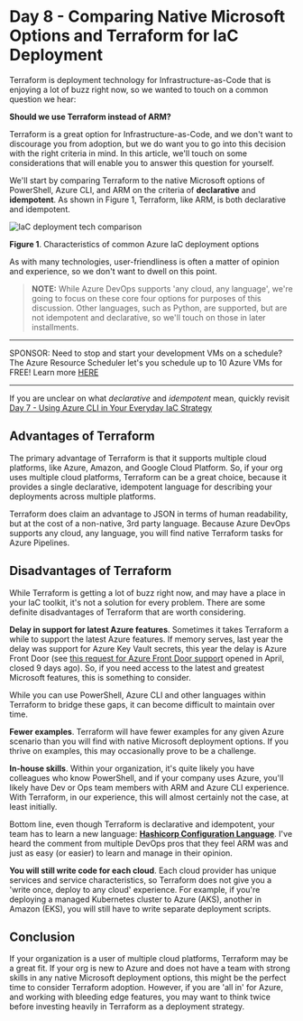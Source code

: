 
# Day 8 - Comparing Native Microsoft Options and Terraform for IaC Deployment

Terraform is deployment technology for Infrastructure-as-Code that is enjoying a lot of buzz right now, so we wanted to touch on a common question we hear:

**Should we use Terraform instead of ARM?**

Terraform is a great option for Infrastructure-as-Code, and we don't want to discourage you from adoption, but we do want you to go into this decision with the right criteria in mind. In this article, we'll touch on some considerations that will enable you to answer this question for yourself.

We'll start by comparing Terraform to the native Microsoft options of PowerShell, Azure CLI, and ARM on the criteria of **declarative** and **idempotent**. As shown in Figure 1, Terraform, like ARM, is both declarative and idempotent.

![IaC deployment tech comparison](https://github.com/starkfell/100DaysOfIaC/blob/master/images/day8/fig1-deploy-tech-compare.png)

**Figure 1**. Characteristics of common Azure IaC deployment options

As with many technologies, user-friendliness is often a matter of opinion and experience, so we don't want to dwell on this point.

> **NOTE:** While Azure DevOps supports 'any cloud, any language', we're going to focus on these core four options for purposes of this discussion. Other languages, such as Python, are supported, but are not idempotent and declarative, so we'll touch on those in later installments.

***
SPONSOR: Need to stop and start your development VMs on a schedule? The Azure Resource Scheduler let's you schedule up to 10 Azure VMs for FREE! Learn more [HERE](https://azuremarketplace.microsoft.com/en-us/marketplace/apps/lumagatena.resourcescheduler?tab=Overview)
***

If you are unclear on what *declarative* and *idempotent* mean, quickly revisit [Day 7 - Using Azure CLI in Your Everyday IaC Strategy](https://github.com/starkfell/100DaysOfIaC/blob/master/articles/day.7.using.azure.cli.in.your.everyday.iac.strategy.md)

## Advantages of Terraform

The primary advantage of Terraform is that it supports multiple cloud platforms, like Azure, Amazon, and Google Cloud Platform. So, if your org uses multiple cloud platforms, Terraform can be a great choice, because it provides a single declarative, idempotent language for describing your deployments across multiple platforms.

Terraform does claim an advantage to JSON in terms of human readability, but at the cost of a non-native, 3rd party language. Because Azure DevOps supports any cloud, any language, you will find native Terraform tasks for Azure Pipelines.

## Disadvantages of Terraform

While Terraform is getting a lot of buzz right now, and may have a place in your IaC toolkit, it's not a solution for every problem. There are some definite disadvantages of Terraform that are worth considering.

**Delay in support for latest Azure features**. Sometimes it takes Terraform a while to support the latest Azure features. If memory serves, last year the delay was support for Azure Key Vault secrets, this year the delay is Azure Front Door (see [this request for Azure Front Door support](https://github.com/terraform-providers/terraform-provider-azurerm/issues/3186) opened in April, closed 9 days ago). So, if you need access to the latest and greatest Microsoft features, this is something to consider. 

While you can use PowerShell, Azure CLI and other languages within Terraform to bridge these gaps, it can become difficult to maintain over time.

**Fewer examples**. Terraform will have fewer examples for any given Azure scenario than you will find with native Microsoft deployment options. If you thrive on examples, this may occasionally prove to be a challenge.

**In-house skills**. Within your organization, it's quite likely you have colleagues who know PowerShell, and if your company uses Azure, you'll likely have Dev or Ops team members with ARM and Azure CLI experience. With Terraform, in our experience, this will almost certainly not the case, at least initially.

Bottom line, even though Terraform is declarative and idempotent, your team has to learn a new language: [**Hashicorp Configuration Language**](https://www.terraform.io/docs/configuration-0-11/syntax.html). I've heard the comment from multiple DevOps pros that they feel ARM was and just as easy (or easier) to learn and manage in their opinion.

**You will still write code for each cloud**. Each cloud provider has unique services and service characteristics, so Terraform does not give you a 'write once, deploy to any cloud' experience. For example, if you're deploying a managed Kubernetes cluster to Azure (AKS), another in Amazon (EKS), you will still have to write separate deployment scripts.

## Conclusion

If your organization is a user of multiple cloud platforms, Terraform may be a great fit. If your org is new to Azure and does not have a team with strong skills in any native Microsoft deployment options, this might be the perfect time to consider Terraform adoption. However, if you are 'all in' for Azure, and working with bleeding edge features, you may want to think twice before investing heavily in Terraform as a deployment strategy.
